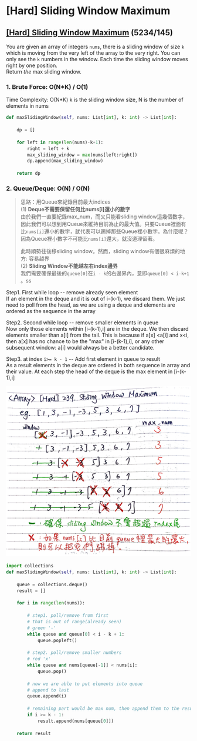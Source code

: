 # \[Hard\] Sliding Window Maximum

## [\[Hard\] Sliding Window Maximum](https://leetcode.com/problems/sliding-window-maximum/)    \(5234/145\)

You are given an array of integers `nums`, there is a sliding window of size `k` which is moving from the very left of the array to the very right. You can only see the `k` numbers in the window. Each time the sliding window moves right by one position.  
Return _the_ max sliding window.  


### 1. Brute Force: O\(N\*K\) / O\(1\)

Time Complexity: O\(N\*K\) k is the sliding window size, N is the number of elements in nums

```python
def maxSlidingWindow(self, nums: List[int], k: int) -> List[int]:

    dp = []

    for left in range(len(nums)-k+1):
        right = left + k        
        max_sliding_window = max(nums[left:right])
        dp.append(max_sliding_window)
    
    return dp
```

### 2. Queue/Deque: O\(N\) / O\(N\)

> 思路：用Queue來紀錄目前最大indices  
> \(1\) **Deque不需要保留任何比nums\[i\]還小的數字**  
> 由於我們一直要紀錄max\_num，而又只能看sliding window這幾個數字，因此我們可以想到用Queue來維持目前為止的最大值。只要Queue裡面有比`nums[i]`還小的數字，就代表可以踢掉那些Queue裡小數字。為什麼呢？因為Queue裡小數字不可能比`nums[i]`還大，就沒道理留著。  
>   
> 此時順勢往後移sliding window。然而，sliding window有個很麻煩的地方: 容易越界  
> \(2\) **Sliding Window不能越左右index邊界**  
> 我們需要確保最後的`queue[0]`在`i - k`的右邊界內，意即`queue[0] < i-k+1` 。ss

Step1. First while loop -- remove already seen element  
If an element in the deque and it is out of i-\(k-1\), we discard them. We just need to poll from the head, as we are using a deque and elements are ordered as the sequence in the array

Step2. Second while loop -- remove smaller elements in queue  
Now only those elements within \[i-\(k-1\),i\] are in the deque. We then discard elements smaller than a\[i\] from the tail. This is because if a\[x\] &lt;a\[i\] and x&lt;i, then a\[x\] has no chance to be the "max" in \[i-\(k-1\),i\], or any other subsequent window: a\[i\] would always be a better candidate.

Step3. at index `i>= k - 1` -- Add first element in queue to result  
As a result elements in the deque are ordered in both sequence in array and their value. At each step the head of the deque is the max element in \[i-\(k-1\),i\]



![](../../.gitbook/assets/sliding_window_max.jpg)



```python
import collections
def maxSlidingWindow(self, nums: List[int], k: int) -> List[int]:

    queue = collections.deque()
    result = []

    for i in range(len(nums)):
        
        # step1. poll/remove from first
        # that is out of range(already seen)
        # green '-'
        while queue and queue[0] < i - k + 1:
            queue.popleft()
        
        # step2. poll/remove smaller numbers
        # red 'x'
        while queue and nums[queue[-1]] < nums[i]:
            queue.pop()
        
        # now we are able to put elements into queue
        # append to last
        queue.append(i)
        
        # remaining part would be max num, then append them to the result
        if i >= k - 1:            
            result.append(nums[queue[0]])

    return result
```

